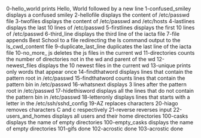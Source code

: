 0-hello_world prints Hello, World followed by a new line
1-confused_smiley displays a confused smiley
2-hellofile displays the content of /etc/passwd file
3-twofiles displays the content of /etc/passwd and /etc/hosts
4-lastlines displays the last 10 lines of /etc/passwd
5-firstlines displays the first 10 lines of /etc/passwd
6-third_line displays the third line of the iacta file
7-file appends Best School to a file
redirecting the ls command output to the ls_cwd_content file
9-duplicate_last_line duplicates the last line of the iacta file
10-no_more_ js deletes the js files in the current wd
11-directories counts the number of directories not in the wd and parent of the wd
12-newest_files displays the 10 newest files in the current wd
13-unique prints only words that appear once
14-findthatword displays lines that contain the pattern root in /etc/passwd
15-findthatword counts lines that contain the pattern bin in /etc/passwd
16-whatsnext displays 3 lines after the pattern root in /etc/passwd
17-hidethisword displays all the lines that do not contain the pattern bin in /etc/passwd
18-letteronly displays lines that starts with a letter in the /etc/ssh/sshd_config
19-AZ replaces characters
20-hiago removes characters C and c respectively
21-reverse reverses input
22-users_and_homes displays all users and their home directories
100-casks displays the name of empty directories
100-empty_casks displays the name of empty directories
101-gifs done
102-acrostic done
103-acrostic done
